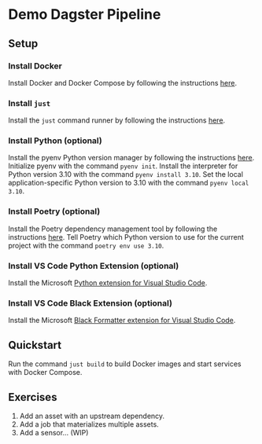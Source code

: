 # Demo Dagster Pipeline

## Setup

### Install Docker

Install Docker and Docker Compose by following the instructions [here](https://docs.docker.com/get-docker/).

### Install `just`

Install the `just` command runner by following the instructions [here](https://github.com/casey/just?tab=readme-ov-file#installation).

### Install Python (optional)

Install the pyenv Python version manager by following the instructions [here](https://github.com/pyenv/pyenv?tab=readme-ov-file#installation).
Initialize pyenv with the command `pyenv init`.
Install the interpreter for Python version 3.10 with the command `pyenv install 3.10`.
Set the local application-specific Python version to 3.10 with the command `pyenv local 3.10`.

### Install Poetry (optional)

Install the Poetry dependency management tool by following the instructions [here](https://python-poetry.org/docs/#installing-with-the-official-installer).
Tell Poetry which Python version to use for the current project with the command `poetry env use 3.10`.

### Install VS Code Python Extension (optional)

Install the Microsoft [Python extension for Visual Studio Code](https://code.visualstudio.com/docs/languages/python#_install-python-and-the-python-extension).

### Install VS Code Black Extension (optional)

Install the Microsoft [Black Formatter extension for Visual Studio Code](https://marketplace.visualstudio.com/items?itemName=ms-python.black-formatter).

## Quickstart

Run the command `just build` to build Docker images and start services with Docker Compose.

## Exercises

1. Add an asset with an upstream dependency.
2. Add a job that materializes multiple assets.
3. Add a sensor... (WIP)
